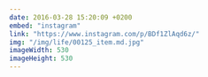 ```yaml
---
date: 2016-03-28 15:20:09 +0200
embed: "instagram"
link: "https://www.instagram.com/p/BDf1ZlAqd6z/"
img: "/img/life/00125_item.md.jpg"
imageWidth: 530
imageHeight: 530
---
```

